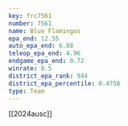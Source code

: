 ```yaml
---
key: frc7561
number: 7561
name: Blue Flamingos
epa_end: 12.55
auto_epa_end: 6.88
teleop_epa_end: 4.96
endgame_epa_end: 0.72
winrate: 0.5
district_epa_rank: 944
district_epa_percentile: 0.4758
type: Team
---
```

[[2024ausc]]
